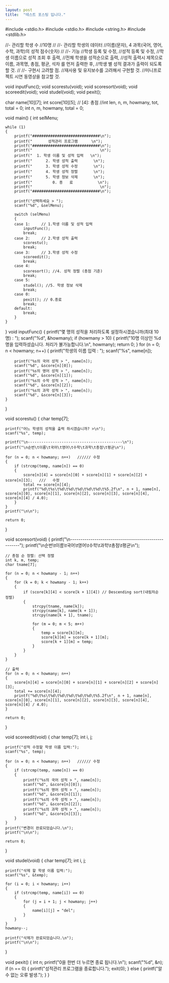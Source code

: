 ```yaml
---
layout: post
title:  "테스트 포스팅 입니다."
---
```


#include <stdio.h>
#include <stdio.h> 
#include <string.h>
#include <stdlib.h>

//- 관리할 학생 수
//10명
//
//- 관리할 학생의 데이터
//이름(문자), 4 과목(국어, 영어, 수학, 과학)의 성적 점수(숫자)
//
//- 기능
//학생 등록 및 수정,
//성적 등록 및 수정,
//학생 이름으로 성적 조회 후 출력,
//전체 학생을 성적순으로 출력,
//성적 출력시 제목으로 이름, 과목명, 총점, 평균, 석차 를 먼저 출력한 후,
//학생 별 성적 결과가 출력이 되도록 할 것.
//
//- 구현시 고려할 점.
//재사용 및 유지보수를 고려해서 구현할 것.
//미니프로젝트 시연 동영상을 참고할 것.


void inputFunc();
void scorestu(void);
void scoresort(void);
void scoreedit(void);
void studel(void);
void pexit();


char name[10][7];
int score[10][5];   // [4]: 총점
//int len, n, m, howmany, tot, total = 0;
int n, m, howmany, total = 0;

void main()
{
	int selMenu;

	while (1)
	{
		printf("##############################\n");
		printf("       성적관리 프로그램      \n");
		printf("##############################\n");
		printf("                              \n");
		printf("  1. 학생 이름 및 성적 입력   \n");
		printf("      2. 학생 성적 출력       \n");
		printf("      3. 학생 성적 수정       \n");
		printf("      4. 학생 성적 정렬       \n");
		printf("      5. 학생 정보 삭제       \n");
		printf("         0. 종   료           \n");
		printf("                              \n");
		printf("##############################\n");

		printf("선택하세요 > ");
		scanf("%d", &selMenu);

		switch (selMenu)
		{
		case 1:		// 1.학생 이름 및 성적 입력
			inputFunc();
			break;
		case 2:		// 2.학생 성적 출력
			scorestu();
			break;
		case 3:		// 3.학생 성적 수정 			
			scoreedit();
			break;
		case 4:
			scoresort(); //4. 성적 정렬 (총점 기준)
			break;
		case 5:		
			studel(); //5. 학생 정보 삭제
			break;
		case 0:		
			pexit(); // 0.종료
			break;
		default:
			break;
		}
	}
}
void inputFunc()
{
	printf("몇 명의 성적을 처리하도록 설정하시겠습니까(최대 10명) : ");
	scanf("%d", &howmany);
	if (howmany > 10)
	{
		printf("10명 이상인 %d명을 입력하셨습니다. 처리가 불가능합니다.\n", howmany);
		return 0;
	}
	for (n = 0; n < howmany; n++)
	{
		printf("학생의 이름 입력 : ");
		scanf("%s", name[n]);

		printf("%s의 국어 성적 > ", name[n]);
		scanf("%d", &score[n][0]);
		printf("%s의 영어 성적 > ", name[n]);
		scanf("%d", &score[n][1]);
		printf("%s의 수학 성적 > ", name[n]);
		scanf("%d", &score[n][2]);
		printf("%s의 과학 성적 > ", name[n]);
		scanf("%d", &score[n][3]);
	}
}

void scorestu()
{
	char temp[7];

	printf("어느 학생의 성적을 출력 하시겠습니까? >\n");
	scanf("%s", temp);

	printf("\n------------------------------------------\n");
	printf("\n순번\t이름\t국어\t영어\t수학\t과학\t총점\t평균\n");

	for (n = 0; n < howmany; n++)   ////// 수정
	{
		if (strcmp(temp, name[n]) == 0)
		{
			score[n][4] = score[n][0] + score[n][1] + score[n][2] + score[n][3];   ///   수정 
			total += score[n][4];
			printf("%d\t%s\t%d\t%d\t%d\t%d\t%d\t%5.2f\n", n + 1, name[n], score[n][0], score[n][1], score[n][2], score[n][3], score[n][4], score[n][4] / 4.0);
		}
	}
	printf("\n\n");

	return 0;
}

void scoresort(void)
{
	printf("\n-----------------------------------------------------");
	printf("\n순번\t이름\t국어\t영어\t수학\t과학\t총점\t평균\n");

	// 총점 순 정렬: 선택 정렬
	int k, m, temp;
	char tname[7];

	for (n = 0; n < howmany - 1; n++)
	{
		for (k = 0; k < howmany - 1; k++)
		{
			if (score[k][4] < score[k + 1][4]) // Descending sort(내림차순 정렬)
			{
				strcpy(tname, name[k]);
				strcpy(name[k], name[k + 1]);
				strcpy(name[k + 1], tname);

				for (m = 0; m < 5; m++)
				{
					temp = score[k][m];
					score[k][m] = score[k + 1][m];
					score[k + 1][m] = temp;
				}
			}
		}
	}

	// 출력
	for (n = 0; n < howmany; n++)
	{
		score[n][4] = score[n][0] + score[n][1] + score[n][2] + score[n][3];    
		total += score[n][4];
		printf("%d\t%s\t%d\t%d\t%d\t%d\t%d\t%5.2f\n", n + 1, name[n], score[n][0], score[n][1], score[n][2], score[n][3], score[n][4], score[n][4] / 4.0);
	}

	return 0;
}

void scoreedit(void)
{
	char temp[7];
	int i, j;

	printf("성적 수정할 학생 이름 입력:");
	scanf("%s", temp);

	for (n = 0; n < howmany; n++)   ////// 수정
	{
		if (strcmp(temp, name[n]) == 0)
		{
			printf("%s의 국어 성적 > ", name[n]);
			scanf("%d", &score[n][0]);
			printf("%s의 영어 성적 > ", name[n]);
			scanf("%d", &score[n][1]);
			printf("%s의 수학 성적 > ", name[n]);
			scanf("%d", &score[n][2]);
			printf("%s의 과학 성적 > ", name[n]);
			scanf("%d", &score[n][3]);
		}
	}
	printf("변경이 완료되었습니다.\n");
	printf("\n\n");
	
	return 0;
}

void studel(void)
{
	char temp[7];
	int i, j;

	printf("삭제 할 학생 이름 입력:");
	scanf("%s", &temp);

	for (i = 0; i < howmany; i++)
	{
		if (strcmp(temp, name[i]) == 0)
		{
			for (j = i + 1; j < howmany; j++)
			{
				name[i][j] = "del";
			}
		}
	}
	howmany--;

	printf("삭제가 완료되었습니다.\n");
	printf("\n\n");
}



void pexit()
{
	int n;
	printf("0을 한번 더 누르면 종료 됩니다.\n");
	scanf("%d", &n);
	if (n == 0)
	{
		printf("성적관리 프로그램을 종료합니다.");
		exit(0);
	}
	else
	{
		printf("알 수 없는 오류 발생.");
	}
}
